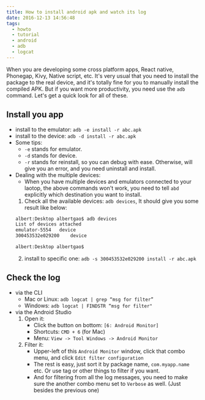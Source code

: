 ```yaml
---
title: How to install android apk and watch its log
date: 2016-12-13 14:56:48
tags:
  - howto
  - tutorial
  - android
  - adb
  - logcat
---
```


When you are developing some cross platform apps, React native, Phonegap, Kivy, Native script, etc. It's very usual that you need to install the package to the real device, and it's totally fine for you to manually install the compiled APK. But if you want more productivity, you need use the `adb` command. Let's get a quick look for all of these.

<!--more-->

## Install you app
- install to the emulator: `adb -e install -r abc.apk`
- install to the device: `adb -d install -r abc.apk`
- Some tips:
    - `-e` stands for emulator.
    - `-d` stands for device.
    - `-r` stands for reinstall, so you can debug with ease. Otherwise, will give you an error, and you need uninstall and install.
- Dealing with the multiple devices:
    - When you have multiple devices and emulators connected to your laotop, the above commands won't work, you need to tell `abd` explicitly which destination you want to install.
    1. Check all the available devices: `adb devices`, It should give you some result like below:
    ```bash
    albert:Desktop albertgao$ adb devices
    List of devices attached
    emulator-5554	device
    300453532e029200	device

    albert:Desktop albertgao$ 
    ```
    2. install to specific one: `adb -s 300453532e029200 install -r abc.apk`

## Check the log
- via the CLI
    - Mac or Linux: `adb logcat | grep “msg for filter”`
    - Windows: `adb logcat | FINDSTR “msg for filter"`
- via the Android Studio
    1. Open it: 
        - Click the button on bottom: `[6: Android Monitor]`
        - Shortcuts: `CMD + 6` (for Mac)
        - Menu: `View -> Tool Windows -> Android Monitor`
    2. Filter it:
        - Upper-left of this `Android Monitor` window, click that combo menu, and click `Edit filter configuration`
        - The rest is easy, just sort it by package name, `com.myapp.name` etc. Or use tag or other things to filter if you want.
        - And for filtering from all the log messages, you need to make sure the another combo menu set to `Verbose` as well. (Just besides the previous one)